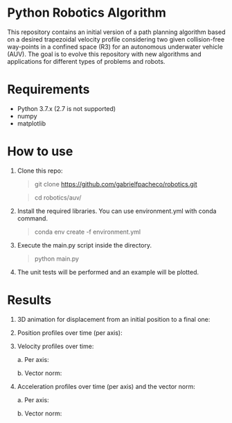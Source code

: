 # Python Robotics Algorithm

This repository contains an initial version of a path planning algorithm based on a desired trapezoidal velocity profile
considering two given collision-free way-points in a confined space (R3) for an autonomous underwater vehicle (AUV). 
The goal is to evolve this repository with new algorithms and applications for different types of problems and robots.  


# Requirements

- Python 3.7.x (2.7 is not supported)
- numpy
- matplotlib

# How to use

1. Clone this repo:

    > git clone https://github.com/gabrielfpacheco/robotics.git

    > cd robotics/auv/

2. Install the required libraries. You can use environment.yml with conda command.

    > conda env create -f environment.yml

3. Execute the main.py script inside the directory.

    > python main.py

4. The unit tests will be performed and an example will be plotted.


# Results

1. 3D animation for displacement from an initial position to a final one:

2. Position profiles over time (per axis):

3. Velocity profiles over time:
    
    a. Per axis:
    
    b. Vector norm:

4. Acceleration profiles over time (per axis) and the vector norm:

    a. Per axis:
    
    b. Vector norm: